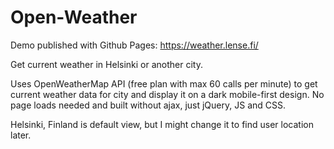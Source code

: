 # Open-Weather

Demo published with Github Pages: https://weather.lense.fi/

Get current weather in Helsinki or another city. 

Uses OpenWeatherMap API (free plan with max 60 calls per minute) to get current weather data for city and display it on a dark mobile-first design. No page loads needed and built without ajax, just jQuery, JS and CSS. 

Helsinki, Finland is default view, but I might change it to find user location later.
